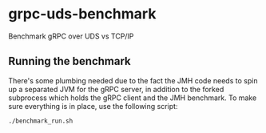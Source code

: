 # grpc-uds-benchmark

Benchmark gRPC over UDS vs TCP/IP

## Running the benchmark

There's some plumbing needed due to the fact the JMH code needs to spin up a separated JVM for the gRPC server, in
addition to the forked subprocess which holds the gRPC client and the JMH benchmark. To make sure everything is in
place, use the following script:

```bash
./benchmark_run.sh
```
